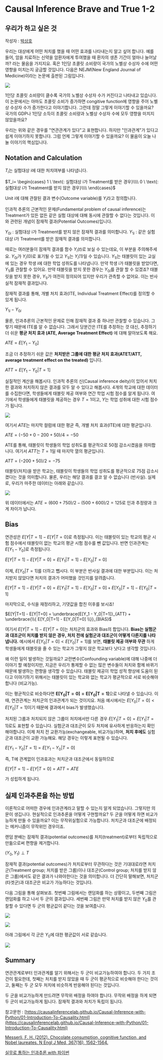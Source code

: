# Causal Inference Brave and True 1-2

## 우리가 하고 싶은 것
작성자 : [박상호](https://www.linkedin.com/in/shstat1729/)

우리는 대상에게 어떤 처치를 했을 때 어떤 효과를 나타내는지 알고 싶어 합니다. 예를 들어, 암을 치료하는 신약을 암환자에게 투여했을 때 환자의 생존 기간이 얼마나 늘어날까? 라는 물음을 가지지요. 혹은 1인당 초콜릿 소비량이 국가의 노벨상 수상자 수에 어떤 영향을 미치는지 궁금할 것입니다. 다음은 NEJM(New England Journal of Medicine)이라는 논문에 출판된 그림입니다.

![](../pics/Chapter1-01.png)

1인당 초콜릿 소비량이 클수록 국가의 노벨상 수상자 수가 커진다고 나타내고 있습니다. 이 논문에서는 아마도 초콜릿 소비가 증가하면 congitive function에 영향을 주어 노벨상 수상자 수가 증가한다고 이야기합니다. 그런데 정말 그렇게 이야기할 수 있을까요? 국가의 GDP나 1인당 소득이 초콜릿 소비량과 노벨상 수상자 수에 모두 영향을 미치지 않았을까요?

우리는 위와 같은 경우를 "연관관계가 있다"고 표현합니다. 하지만 "인과관계"가 있다고 쉽게 이야기하지 못합니다. 그럼 언제 그렇게 이야기할 수 있을까요? 이 물음이 오늘 나눌 이야기의 핵심입니다.

## Notation and Calculation
$T_i$는 실험대상 i에 대한 처치여부를 나타냅니다.

$T_i=
\begin{cases}
1 \ \text{: 실험대상 i가 Treatment를 받은 경우}\\\\
0 \ \text{: 실험대상 i가 Treatment를 받지 않은 경우}\\\\
\end{cases}$

Unit i에 대해 관찰된 결과 변수(Outcome variable)를 $Y_i$라고 정의합니다.

인과적 추론의 근본적인 문제(Fundamental problem of causal inference)는 Treatment가 있든 없든 같은 실험 대상에 대해 동시에 관찰할 수 없다는 것입니다. 이와 관련된 개념이 잠재적 결과(Potential Outcomes)입니다.

$Y_{0i}$ : 실험대상 i가 Treatment를 받지 않은 잠재적 결과를 의미합니다.
$Y_{1i}$ : 같은 실험대상 i가 Treatment를 받은 잠재적 결과를 의미합니다.

때로는 여러분들이 잠재적 결과를 함수 $Y_i(t)$로 보실 수 있는데요, 이 부분을 주의해주세요. $Y_{0i}$가 $Y_i(0)$로 표기될 수 있고 $Y_{1i}$는 $Y_i(1)$일 수 있습니다. $Y_{1i}$는 태블릿이 있는 교실에 있는 경우 학생 i에 대한 학업 성취도를 나타냅니다. 만약 학생 i가 태블릿을 받았다면, $Y_{1i}$를 관찰할 수 있어요. 만약 태블릿을 받지 못한 경우는 $Y_{0i}$를 관찰 할 수 있겠죠? 태블릿을 받지 못한 경우, $Y_{1i}$가 여전히 정의되어 있지만 우리가 관측할 수 없어요. 이는 반사실적 잠재적 결과입니다.

잠재적 결과를 통해, 개별 처치 효과(ITE, Individual Treatment Effect)를 정의할 수 있게 됩니다.

$Y_{1i} - Y_{0i}$

물론, 인과추론의 근본적인 문제로 인해 잠재적 결과 중 하나만 관찰할 수 있습니다. 그렇기 때문에 ITE를 알 수 없습니다. 그래서 당분간은 ITE를 추정하는 것 대신, 추정하기 더 쉬운 **평균 처치 효과 (ATE, Average Treatment Effect)** 에 대해 알아보도록 해요.

$ATE = E[Y_1 - Y_0]$

조금 더 추정하기 쉬운 값은 **처치받은 그룹에 대한 평균 처치 효과(ATET/ATT, average treatment effect on the treated)** 입니다.

$ATT = E[Y_1 - Y_0 | T=1]$

실질적인 계산을 해봅시다. 인과적 추론의 신(Causal inference deity)이 있어서 처치한 결과와 처치하지 않은 결과를 모두 알 수 있다고 해봅시다. 4개의 학교에 대한 데이터를 수집한다면, 학생들에게 태블릿 제공 여부와 연간 학업 시험 점수를 알게 됩니다. 여기에서 학생들에게 태블릿을 제공하는 경우 $T=1$이고, $Y$는 학업 성취에 대한 시험 점수가 됩니다.

![](../pics/Chapter1-02.png)

여기서 $ATE$는 마지막 컬럼에 대한 평균 즉, 개별 처치 효과(ITE)에 대한 평균입니다.

$ATE=(-50 + 0 - 200 + 50)/4 = -50$

ATE를 통해, 태블릿이 학생들의 학업 성취도를 평균적으로 50점 감소시켰음을 의미합니다. 여기서 $ATT$는 $T=1$일 때 마지막 열의 평균입니다.

$ATT=(- 200 + 50)/2 = -75$

태블릿(처치)을 받은 학교는, 태블릿이 학생들의 학업 성취도를 평균적으로 75점 감소시켰다는 것을 의미합니다. 물론, 우리는 해당 결과를 결코 알 수 없습니다 (반사실). 실제로, 우리가 마주한 데이터는 아래와 같습니다.

![](../pics/Chapter1-03.png)

위 데이터에서는 $ATE=(600+750)/2 - (500 + 600)/2 = 125$로 인과 추정량과 크게 차이가 납니다.

## Bias
연관성은 $E[Y|T=1] - E[Y|T=0]$로 측정됩니다. 이는 태블릿이 있는 학교의 평균 시험 점수에서 태블릿이 없는 학교의 평균 시험 점수를 뺀 값입니다. 반면 인과관계는 $E[Y_1 - Y_0]$로 측정됩니다.

$E[Y|T=1] - E[Y|T=0] = E[Y_1|T=1] - E[Y_0|T=0]$

이제, $E[Y_0|T=1]$를 더하고 뺍시다. 이 부분은 반사실 결과에 대한 부분입니다. 이는 처치받지 않았다면 처치의 결과가 어떠했을 것인지를 알려줍니다.

$E[Y|T=1] - E[Y|T=0] = E[Y_1|T=1] - E[Y_0|T=0] + E[Y_0|T=1] - E[Y_0|T=1]$

마지막으로, 수식을 재정리하고, 기댓값을 합친 이후를 보시죠!
     
$E[Y|T=1] - E[Y|T=0] = \underbrace{E[Y_1 - Y_0|T=1]}_{ATT} + \underbrace{\\{ E[Y_0|T=1] - E[Y_0|T=0] \\}}_{BIAS}$


여기서 $E[Y|T=1] - E[Y|T=0]$는 처치군의 효과와 Bias의 합입니다. **Bias는 실험군과 대조군이 처치를 받지 않은 경우, 처치 전에 실험군과 대조군이 어떻게 다른지를 나타냅니다.** 예시에서 $E[Y_0|T=0] < E[Y_0|T=1]$를 보면, **태블릿 제공 여부와 무관** 하게 학생들에게 태블릿을 줄 수 있는 학교가 그렇지 않은 학교보다 낫다고 생각할 것입니다. 

왜 이런 일이 발생하는 것일까요? 교란변수(Confounding variable)에 대해 나중에 더 이야기 할 예정이지만, 지금은 우리가 통제할 수 없는 많은 변수들이 처치와 함께 바뀌기 때문에 발생하는 편향을 생각할 수 있습니다. 태블릿 제공이 학업 성적 향상에 도움이 된다고 이야기하기 위해서는 태블릿이 있는 학교와 없는 학교가 평균적으로 서로 비슷해야 합니다 (비교가능).

이는 평균적으로 비슷하다면 $\mathbf{E[Y_0|T=0] = E[Y_0|T=1]}$으로 나타낼 수 있습니다. 이때, 연관관계는 처치군의 인과관계가 되는 것이지요. 처음 예시에서는 $E[Y_0|T=0] < E[Y_0|T=1]$이기 때문에 결과에서 bias가 발생했습니다.

처치된 그룹과 처치되지 않은 그룹이 처치에서만 다른 경우 $E[Y_1|T=0] = E[Y_1|T=1]$로도 표현할 수 있습니다. 실험군과 대조군이 모두 처치에 유사하게 반응하는지 확인해야합니다. 이제 처치 전 교환가능(exchangeable, 비교가능)하며, **처치 후에도** 실험군과 대조군이 교환 가능해요. 해당 경우는 이렇게 표현될 수 있습니다.

$E[Y_1 - Y_0|T=1]=E[Y_1 - Y_0|T=0]$

즉, T에 관계없이 인과효과는 처치군과 대조군에서 동일하므로 

$E[Y|T=1] - E[Y|T=0] = ATT = ATE$

가 성립하게 됩니다.


## 실제 인과추론을 하는 방법

이론적으로 어떠한 경우에 인과관계라고 말할 수 있는지 알게 되었습니다. 그렇지만 의문이 생깁니다. 현실적으로 인과추론을 어떻게 구현할까요? 두 군을 어떻게 하면 비교가능하게 만들 수 있을까요? 이는 무작위실험으로 가능합니다. 처치군과 대조군에 배정되는 메커니즘이 무작위인 경우이죠.

랜덤 분배는 잠재적 결과(potential outcomes)를 처치(treatment)로부터 독립적으로 만듦으로써 편향을 제거합니다.

$(Y_0, Y_1) \perp T$

잠재적 결과(potential outcomes)가 처치로부터 무관하다는 것은 기대대로라면 처치군(Treatment group; 처치를 받은 그룹)이나 대조군(Control group; 처치를 받지 않은 그룹)에서도 같은 결과가 나와야한다는 것을 의미합니다. 더 간단히 말해보면, 처치군(타겟군)과 대조군은 비교가 가능하다는 것입니다.

다음 그림을 통해 살펴보죠. 첫번째 그림에서는 랜덤화를 하는 상황이고, 두번째 그림은 랜덤화를 하고 나서 두 군의 결과입니다. 세번째 그림은 만약 처치를 받지 않은 $Y_0$를 관찰할 수 있다면 두 군의 평균값이 같다는 것을 보여줍니다.

![](../pics/Chapter1-04.png)

![](../pics/Chapter1-05.png)

아래 그림에서 각 군은 $Y_0$에 대한 평균값이 서로 같습니다.

![](../pics/Chapter1-06.png)

## Summary
연관관계로부터 인과관계를 알기 위해서는 두 군이 비교가능하여야 합니다. 두 가지 조건이 필요한데, 첫째는 처치를 받지 않았을 때 두 군이 평균적으로 비슷해야 한다는 것이고, 둘째는 두 군 모두 처치에 비슷하게 반응해야 된다는 것입니다.

두 군을 비교가능하게 만드려면 무작위 배정을 하여야 합니다. 무작위 배정을 하게 되면 두 군이 비교가능하게 됩니다. 잠재적 결과와 처치가 독립이 됩니다.

참고문헌 : [https://causalinferencelab.github.io/Causal-Inference-with-Python/01-Introduction-To-Causality.html](https://causalinferencelab.github.io/Causal-Inference-with-Python/01-Introduction-To-Causality.html)

[Messerli, F. H. (2012). Chocolate consumption, cognitive function, and Nobel laureates. N Engl J Med, 367(16), 1562-1564.](https://cbb.sjtu.edu.cn/~jingli/courses/2018fall/bi372/files/NEJM.pdf)

[실무로 통하는 인과추론 with 파이썬](https://product.kyobobook.co.kr/detail/S000212577153)